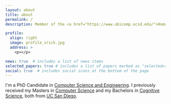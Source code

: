 ```yaml
---
layout: about
title: about
permalink: /
description: Member of the <a href="https://www.ubicomp.ucsd.edu/">Human-Centered and Ubiquitous Computing Lab</a> and the <a href="https://designlab.ucsd.edu/">Design Lab</a> at <a href="https://ucsd.edu/">UC San Diego</a>.

profile:
  align: right
  image: profile_srick.jpg
  address: >
    <p></p>

news: true  # includes a list of news items
selected_papers: true # includes a list of papers marked as "selected={true}"
social: true  # includes social icons at the bottom of the page
---
```


I'm a PhD Candidate in <a href="https://cse.ucsd.edu/">Computer Science and Engineering</a>. I previously received my Masters in <a href="https://cse.ucsd.edu/">Computer Science</a> and my Bachelors in <a href="https://cogsci.ucsd.edu/">Cognitive Science</a>, both from <a href="https://ucsd.edu/">UC San Diego</a>. 
